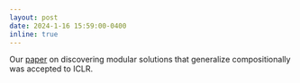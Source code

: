 ```yaml
---
layout: post
date: 2024-1-16 15:59:00-0400
inline: true
---
```


Our <a href='https://arxiv.org/abs/2312.15001'>paper</a> on discovering modular solutions that generalize compositionally was accepted to ICLR.